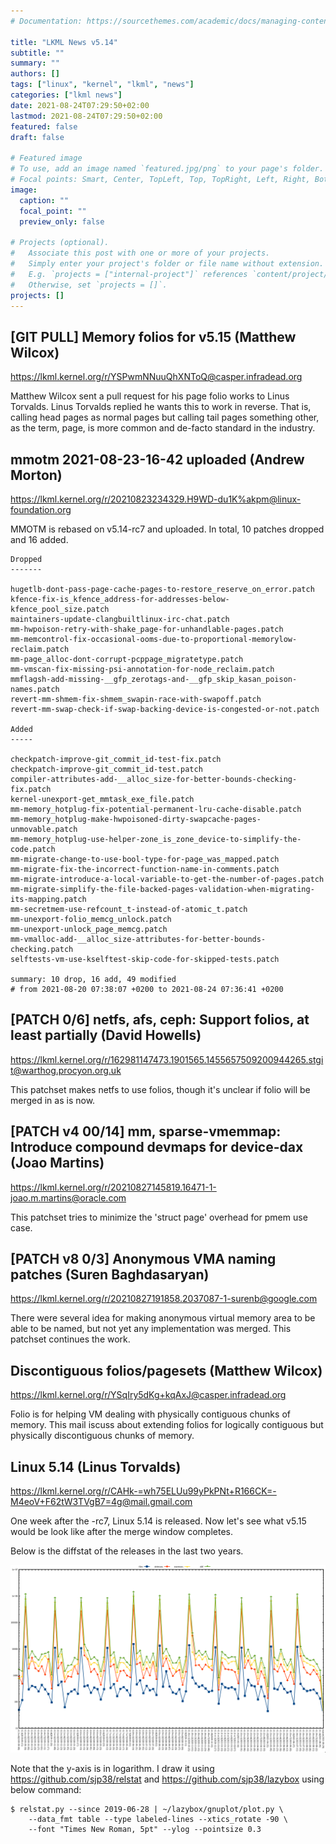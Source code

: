 ```yaml
---
# Documentation: https://sourcethemes.com/academic/docs/managing-content/

title: "LKML News v5.14"
subtitle: ""
summary: ""
authors: []
tags: ["linux", "kernel", "lkml", "news"]
categories: ["lkml news"]
date: 2021-08-24T07:29:50+02:00
lastmod: 2021-08-24T07:29:50+02:00
featured: false
draft: false

# Featured image
# To use, add an image named `featured.jpg/png` to your page's folder.
# Focal points: Smart, Center, TopLeft, Top, TopRight, Left, Right, BottomLeft, Bottom, BottomRight.
image:
  caption: ""
  focal_point: ""
  preview_only: false

# Projects (optional).
#   Associate this post with one or more of your projects.
#   Simply enter your project's folder or file name without extension.
#   E.g. `projects = ["internal-project"]` references `content/project/deep-learning/index.md`.
#   Otherwise, set `projects = []`.
projects: []
---
```


[GIT PULL] Memory folios for v5.15 (Matthew Wilcox)
---------------------------------------------------

https://lkml.kernel.org/r/YSPwmNNuuQhXNToQ@casper.infradead.org

Matthew Wilcox sent a pull request for his page folio works to Linus Torvalds.
Linus Torvalds replied he wants this to work in reverse.  That is, calling head
pages as normal pages but calling tail pages something other, as the term,
page, is more common and de-facto standard in the industry.


mmotm 2021-08-23-16-42 uploaded (Andrew Morton)
-----------------------------------------------

https://lkml.kernel.org/r/20210823234329.H9WD-du1K%akpm@linux-foundation.org

MMOTM is rebased on v5.14-rc7 and uploaded.  In total, 10 patches dropped and
16 added.

```
Dropped
-------

hugetlb-dont-pass-page-cache-pages-to-restore_reserve_on_error.patch
kfence-fix-is_kfence_address-for-addresses-below-kfence_pool_size.patch
maintainers-update-clangbuiltlinux-irc-chat.patch
mm-hwpoison-retry-with-shake_page-for-unhandlable-pages.patch
mm-memcontrol-fix-occasional-ooms-due-to-proportional-memorylow-reclaim.patch
mm-page_alloc-dont-corrupt-pcppage_migratetype.patch
mm-vmscan-fix-missing-psi-annotation-for-node_reclaim.patch
mmflagsh-add-missing-__gfp_zerotags-and-__gfp_skip_kasan_poison-names.patch
revert-mm-shmem-fix-shmem_swapin-race-with-swapoff.patch
revert-mm-swap-check-if-swap-backing-device-is-congested-or-not.patch

Added
-----

checkpatch-improve-git_commit_id-test-fix.patch
checkpatch-improve-git_commit_id-test.patch
compiler-attributes-add-__alloc_size-for-better-bounds-checking-fix.patch
kernel-unexport-get_mmtask_exe_file.patch
mm-memory_hotplug-fix-potential-permanent-lru-cache-disable.patch
mm-memory_hotplug-make-hwpoisoned-dirty-swapcache-pages-unmovable.patch
mm-memory_hotplug-use-helper-zone_is_zone_device-to-simplify-the-code.patch
mm-migrate-change-to-use-bool-type-for-page_was_mapped.patch
mm-migrate-fix-the-incorrect-function-name-in-comments.patch
mm-migrate-introduce-a-local-variable-to-get-the-number-of-pages.patch
mm-migrate-simplify-the-file-backed-pages-validation-when-migrating-its-mapping.patch
mm-secretmem-use-refcount_t-instead-of-atomic_t.patch
mm-unexport-folio_memcg_unlock.patch
mm-unexport-unlock_page_memcg.patch
mm-vmalloc-add-__alloc_size-attributes-for-better-bounds-checking.patch
selftests-vm-use-kselftest-skip-code-for-skipped-tests.patch

summary: 10 drop, 16 add, 49 modified
# from 2021-08-20 07:38:07 +0200 to 2021-08-24 07:36:41 +0200
```


[PATCH 0/6] netfs, afs, ceph: Support folios, at least partially (David Howells)
--------------------------------------------------------------------------------

https://lkml.kernel.org/r/162981147473.1901565.1455657509200944265.stgit@warthog.procyon.org.uk

This patchset makes netfs to use folios, though it's unclear if folio will be
merged in as is now.


[PATCH v4 00/14] mm, sparse-vmemmap: Introduce compound devmaps for device-dax (Joao Martins)
---------------------------------------------------------------------------------------------

https://lkml.kernel.org/r/20210827145819.16471-1-joao.m.martins@oracle.com

This patchset tries to minimize the 'struct page' overhead for pmem use case.


[PATCH v8 0/3] Anonymous VMA naming patches (Suren Baghdasaryan)
----------------------------------------------------------------

https://lkml.kernel.org/r/20210827191858.2037087-1-surenb@google.com

There were several idea for making anonymous virtual memory area to be able to
be named, but not yet any implementation was merged.  This patchset continues
the work.


Discontiguous folios/pagesets (Matthew Wilcox)
----------------------------------------------

https://lkml.kernel.org/r/YSqIry5dKg+kqAxJ@casper.infradead.org

Folio is for helping VM dealing with physically contiguous chunks of memory.
This mail iscuss about extending folios for logically contiguous but physically
discontiguous chunks of memory.


Linux 5.14 (Linus Torvalds)
---------------------------

https://lkml.kernel.org/r/CAHk-=wh75ELUu99yPkPNt+R166CK=-M4eoV+F62tW3TVgB7=4g@mail.gmail.com

One week after the -rc7, Linux 5.14 is released.  Now let's see what v5.15
would be look like after the merge window completes.

Below is the diffstat of the releases in the last two years.

![Kernel release stat](/img/kernel_release_stat/v5.3-rc8..v5.14.png)

Note that the y-axis is in logarithm.  I draw it using
https://github.com/sjp38/relstat and https://github.com/sjp38/lazybox using
below command:

    $ relstat.py --since 2019-06-28 | ~/lazybox/gnuplot/plot.py \
	    --data_fmt table --type labeled-lines --xtics_rotate -90 \
	    --font "Times New Roman, 5pt" --ylog --pointsize 0.3
